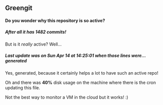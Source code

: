 ## Greengit

#### Do you wonder why this repository is so active?

##### After all it has 1482 commits!

But is it *really* active? Well...

##### Last update was on Sun Apr 14 at 14:25:01 when those lines were... generated

Yes, generated, because it certainly helps a lot to have such an active repo!

Oh and there was **40%** disk usage on the machine
where there is the cron updating this file.

Not the best way to monitor a VM in the cloud but it works! :)
